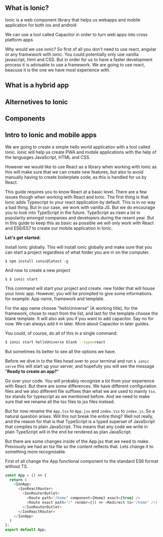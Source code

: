 ## What is Ionic?
Ionic is a web component library that helps us webapps and mobile application for both ios and android

We can use a tool called Capacitor in order to turn web apps into cross platform apps

Why would we use ionic?
So first of all you don't need to use react, angular or any framwwork with ionic. You could potentially only use vanilla javascript, html and CSS. But in order for us to have a faster development process it is advisable to use a framework. We are going to use react, beacuse it is the one we have most experience with. 

## What is a hybrid app

## Alternetives to Ionic

## Components

## Intro to Ionic and mobile apps

We are going to create a simple hello world application with a tool called Ionic.
Ionic will help us create PWA and mobile applications with the help of the languages JavaScript, HTML and CSS. 

However we would like to use React as a library when working with Ionic as this will make sure that we can create new features, but also to avoid manually having to create boilerplate code, as this is handled for us by React. 

This guide requires you to know React at a basic level. There are a few issues though when working with React and Ionic. The first thing is that Ionic adds Typescript to your react application by default. This is in no way a bad thing. But in our case, we work with vanilla JS. But we do encourage you to look into TypeScript in the future. TypeScript as risen a lot in popularity amongst companies and developers during the resent year. But in this guide to keep this as basic as possible we will only work with React and ES6/ES7 to create our mobile application in Ionic. 

**Let's get started:**

Install Ionic globally. This will install ionic globally and make sure that you can start a project regardless of what folder you are in on the computer. 

    $ npm install ionic@latest -g

And now to create a new project

    $ $ ionic start
    
   This command will start your project and create. new folder that will house your Ionic app. However, you will be prompted to give some informations.  for example:
   App name, framework and template.

For the app name choose "helloUniverse" (A working title), for the framework, chose to react from the list, and last for the template choose the blank template. It will also ask you if you want to add capacitor. Say no for now. We can always add it in later. More about Capacitor in later guides.

You could, of course, do all of this in a single command: 
```bash
$ ionic start helloUniverse blank --type=react
```
But sometimes its better to see all the options we have. 

Before we dive in to the files head over to your terminal and run `$ ionic serve` this will start up your server, and hopefully you will see the message "**Ready to create an app?**"

Go over your code. You will probably recognize a lot from your experience with React.  But there are some differences. 
We have different configuration files and we also different file suffixes than what we are used to mainly `tsx`.
tsx stands for typescript as we mentioned before. And we need to make sure that we rename all the tsx files to jsx files instead. 

But for now rename the `App.tsx` to `App.jsx` and `index.tsx` to `index.js`. So a natural question arises. Will this not break the entire thing? Well not really, and the reason for that is that TypeScript is a typed superset of JavaScript that compiles to plain JavaScript. This means that any code we write in plain TypeScript will in the end be rendered as plan JavaScript.

But there are some changes inside of the App.jsx that we need to make. Previously we had an tsx file so the content reflects that. Lets change it to something more recognizable. 


First of all change the App functional component to the standard ES6 format without TS.

```js
const App = () => {
  return (
    <IonApp>
      <IonReactRouter>
        <IonRouterOutlet>
          <Route path="/home" component={Home} exact={true} />
          <Route exact path="/" render={() => <Redirect to="/home" />} />
        </IonRouterOutlet>
      </IonReactRouter>
    </IonApp>
  )
};
export default App;
```






 
